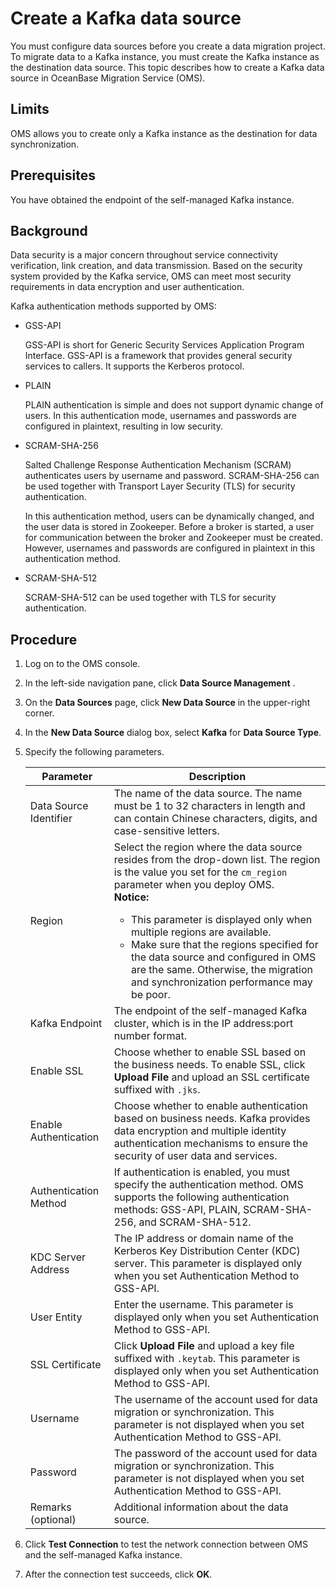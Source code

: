# Create a Kafka data source

You must configure data sources before you create a data migration project. To migrate data to a Kafka instance, you must create the Kafka instance as the destination data source. This topic describes how to create a Kafka data source in OceanBase Migration Service (OMS).

## Limits

OMS allows you to create only a Kafka instance as the destination for data synchronization.

## Prerequisites

You have obtained the endpoint of the self-managed Kafka instance.

## Background

Data security is a major concern throughout service connectivity verification, link creation, and data transmission. Based on the security system provided by the Kafka service, OMS can meet most security requirements in data encryption and user authentication.

Kafka authentication methods supported by OMS:

* GSS-API

  GSS-API is short for Generic Security Services Application Program Interface. GSS-API is a framework that provides general security services to callers. It supports the Kerberos protocol.
  
* PLAIN

  PLAIN authentication is simple and does not support dynamic change of users. In this authentication mode, usernames and passwords are configured in plaintext, resulting in low security.
  
* SCRAM-SHA-256

  Salted Challenge Response Authentication Mechanism (SCRAM) authenticates users by username and password. SCRAM-SHA-256 can be used together with Transport Layer Security (TLS) for security authentication.

  In this authentication method, users can be dynamically changed, and the user data is stored in Zookeeper. Before a broker is started, a user for communication between the broker and Zookeeper must be created. However, usernames and passwords are configured in plaintext in this authentication method.
  
* SCRAM-SHA-512

  SCRAM-SHA-512 can be used together with TLS for security authentication.
  
## Procedure

1. Log on to the OMS console.

2. In the left-side navigation pane, click **Data Source Management** .

3. On the **Data Sources** page, click **New Data Source** in the upper-right corner.

4. In the **New Data Source** dialog box, select **Kafka** for **Data Source Type**.

5. Specify the following parameters.

   |     **Parameter**      |                                                                                                                                                                                                                                                             **Description**                                                                                                                                                                                                                                                              |
   |------------------------|------------------------------------------------------------------------------------------------------------------------------------------------------------------------------------------------------------------------------------------------------------------------------------------------------------------------------------------------------------------------------------------------------------------------------------------------------------------------------------------------------------------------------------------|
   | Data Source Identifier | The name of the data source.  The name must be 1 to 32 characters in length and can contain Chinese characters, digits, and case-sensitive letters.                                                                                                                                                                                                                                                                                                                                                                      |
   | Region                 |Select the region where the data source resides from the drop-down list. The region is the value you set for the `cm_region` parameter when you deploy OMS. <br> **Notice:**  <ul><li> This parameter is displayed only when multiple regions are available.   <li> Make sure that the regions specified for the data source and configured in OMS are the same. Otherwise, the migration and synchronization performance may be poor.   </ul>    |
   | Kafka Endpoint         | The endpoint of the self-managed Kafka cluster, which is in the IP address:port number format.                                                                                                                                                                                                                                                                                                                                                                                                                                           |
   | Enable SSL             | Choose whether to enable SSL based on the business needs. To enable SSL, click **Upload File** and upload an SSL certificate suffixed with `.jks`.                                                                                                                                                                                                                                                                                                                                                                                       |
   | Enable Authentication  | Choose whether to enable authentication based on business needs. Kafka provides data encryption and multiple identity authentication mechanisms to ensure the security of user data and services.                                                                                                                                                                                                                                                                                                                                        |
   | Authentication Method  | If authentication is enabled, you must specify the authentication method. OMS supports the following authentication methods: GSS-API, PLAIN, SCRAM-SHA-256, and SCRAM-SHA-512.                                                                                                                                                                                                                                                                                                                                                           |
   | KDC Server Address     | The IP address or domain name of the Kerberos Key Distribution Center (KDC) server. This parameter is displayed only when you set Authentication Method to GSS-API.                                                                                                                                                                                                                                                                                                                                                                      |
   | User Entity            | Enter the username.  This parameter is displayed only when you set Authentication Method to GSS-API.                                                                                                                                                                                                                                                                                                                                                                                                                     |
   | SSL Certificate        | Click **Upload File** and upload a key file suffixed with `.keytab`.  This parameter is displayed only when you set Authentication Method to GSS-API.                                                                                                                                                                                                                                                                                                                                                                    |
   | Username               | The username of the account used for data migration or synchronization.  This parameter is not displayed when you set Authentication Method to GSS-API.                                                                                                                                                                                                                                                                                                                                                                  |
   | Password               | The password of the account used for data migration or synchronization.  This parameter is not displayed when you set Authentication Method to GSS-API.                                                                                                                                                                                                                                                                                                                                                                  |
   | Remarks (optional)     | Additional information about the data source.                                                                                                                                                                                                                                                                                                                                                                                                                                                                                            |

6. Click **Test Connection** to test the network connection between OMS and the self-managed Kafka instance.

7. After the connection test succeeds, click **OK**.
